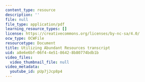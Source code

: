 ```yaml
---
content_type: resource
description: ''
file: null
file_type: application/pdf
learning_resource_types: []
license: https://creativecommons.org/licenses/by-nc-sa/4.0/
ocw_type: OCWFile
resourcetype: Document
title: Utilizing Abundant Resources transcript
uid: a8e6e6bf-06f4-4e51-8642-8b80774bdb1b
video_files:
  video_thumbnail_file: null
video_metadata:
  youtube_id: pUp7jJcp8p4
---
```


